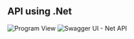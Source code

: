 ## API using .Net

![Program View](https://github.com/ydgcdeveloper/Products.net-API/assets/63915445/018107cb-5c70-4730-98f6-3a8d9ce2900c)
![Swagger UI -  Net API](https://github.com/ydgcdeveloper/Products.net-API/assets/63915445/083f1806-acf5-4428-9819-d7639630ab78)

